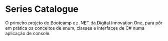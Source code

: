 # Series Catalogue

O primeiro projeto do Bootcamp de .NET da Digital Innovation One, para pôr em prática os conceitos de enum, classes e interfaces de C# numa aplicação de console.
